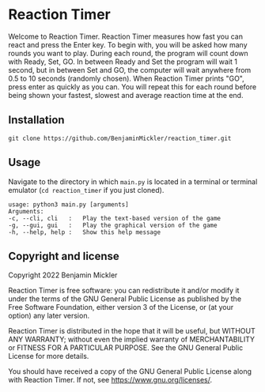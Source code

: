 # Reaction Timer
Welcome to Reaction Timer.
Reaction Timer measures how fast you can react and press the Enter key.
To begin with, you will be asked how many rounds you want to play.
During each round, the program will count down with Ready, Set, GO.
In between Ready and Set the program will wait 1 second, but in between Set and GO, the computer will wait anywhere from 0.5 to 10 seconds (randomly chosen).
When Reaction Timer prints "GO", press enter as quickly as you can.
You will repeat this for each round before being shown your fastest, slowest and average reaction time at the end.

## Installation
```
git clone https://github.com/BenjaminMickler/reaction_timer.git
```

## Usage
Navigate to the directory in which `main.py` is located in a terminal or terminal emulator (`cd reaction_timer` if you just cloned).
```
usage: python3 main.py [arguments]
Arguments:
-c, --cli, cli   :   Play the text-based version of the game
-g, --gui, gui   :   Play the graphical version of the game
-h, --help, help :   Show this help message
```

## Copyright and license
Copyright 2022 Benjamin Mickler

Reaction Timer is free software: you can redistribute it and/or modify
it under the terms of the GNU General Public License as published by the Free
Software Foundation, either version 3 of the License, or (at your option) any
later version.

Reaction Timer is distributed in the hope that it will be useful, but
WITHOUT ANY WARRANTY; without even the implied warranty of MERCHANTABILITY or
FITNESS FOR A PARTICULAR PURPOSE. See the GNU General Public License for more
details.

You should have received a copy of the GNU General Public License along with
Reaction Timer. If not, see <https://www.gnu.org/licenses/>.
